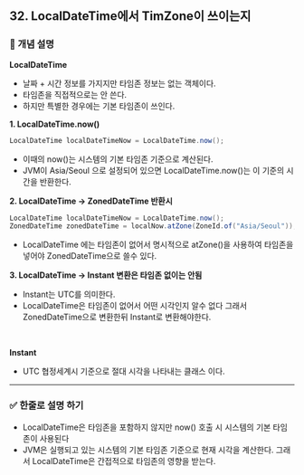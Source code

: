 ## 32. LocalDateTime에서 TimZone이 쓰이는지

### 🧠 개념 설명
**LocalDateTime**
- 날짜 + 시간 정보를 가지지만 타임존 정보는 없는 객체이다.
- 타임존을 직접적으로는 안 쓴다.
- 하지만 특별한 경우에는 기본 타임존이 쓰인다.

**1. LocalDateTime.now()**
```java
LocalDateTime localDateTimeNow = LocalDateTime.now();
```
- 이때의 now()는 시스템의 기본 타임존 기준으로 계산된다.
- JVM이 Asia/Seoul 으로 설정되어 있으면 LocalDateTime.now()는 이 기준의 시간을 반환한다.

**2. LocalDateTime -> ZonedDateTime 반환시**
```java
LocalDateTime localDateTimeNow = LocalDateTime.now();
ZonedDateTime zonedDateTime = localNow.atZone(ZoneId.of("Asia/Seoul"));
```
- LocalDateTime 에는 타임존이 없어서 명시적으로 atZone()을 사용하여 타임존을 넣어야 ZonedDateTime으로 쓸수 있다.

**3. LocalDateTime -> Instant 변환은 타임존 없이는 안됨**
- Instant는 UTC를 의미한다.
- LocalDateTime은 타임존이 없어서 어떤 시각인지 알수 없다 그래서 ZonedDateTime으로 변환한뒤 Instant로 변환해야한다.


<br/>

**Instant**

- UTC 협정세계시 기준으로 절대 시각을 나타내는 클래스 이다.



---
### ✅ 한줄로 설명 하기
- LocalDateTime은 타임존을 포함하지 않지만 now() 호출 시 시스템의 기본 타임존이 사용된다
- JVM은 실행되고 있는 시스템의 기본 타임존 기준으로 현재 시각을 계산한다. 그래서 LocalDateTime은 간접적으로 타임존의 영향을 받는다.

